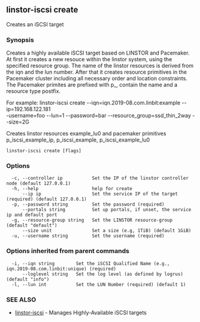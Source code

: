 ## linstor-iscsi create

Creates an iSCSI target

### Synopsis

Creates a highly available iSCSI target based on LINSTOR and Pacemaker.
At first it creates a new resouce within the linstor system, using the
specified resource group. The name of the linstor resources is derived
from the iqn and the lun number.
After that it creates resource primitives in the Pacemaker cluster including
all necessary order and location constraints. The Pacemaker primites are
prefixed with p_, contain the name and a resource type postfix.

For example:
linstor-iscsi create --iqn=iqn.2019-08.com.linbit:example --ip=192.168.122.181 \
 -username=foo --lun=1 --password=bar --resource_group=ssd_thin_2way --size=2G

Creates linstor resources example_lu0 and
pacemaker primitives p_iscsi_example_ip, p_iscsi_example, p_iscsi_example_lu0

```
linstor-iscsi create [flags]
```

### Options

```
  -c, --controller ip           Set the IP of the linstor controller node (default 127.0.0.1)
  -h, --help                    help for create
      --ip ip                   Set the service IP of the target (required) (default 127.0.0.1)
  -p, --password string         Set the password (required)
      --portals string          Set up portals, if unset, the service ip and default port
  -g, --resource-group string   Set the LINSTOR resource-group (default "default")
      --size unit               Set a size (e.g, 1TiB) (default 1GiB)
  -u, --username string         Set the username (required)
```

### Options inherited from parent commands

```
  -i, --iqn string        Set the iSCSI Qualified Name (e.g., iqn.2019-08.com.linbit:unique) (required)
      --loglevel string   Set the log level (as defined by logrus) (default "info")
  -l, --lun int           Set the LUN Number (required) (default 1)
```

### SEE ALSO

* [linstor-iscsi](linstor-iscsi.md)	 - Manages Highly-Available iSCSI targets

